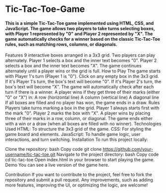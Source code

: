 # Tic-Tac-Toe-Game

<h4>This is a simple Tic-Tac-Toe game implemented using HTML, CSS, and JavaScript. The game allows two players to take turns selecting boxes, with Player 1 represented by "0" and Player 2 represented by "X". The game automatically checks for a winner based on the classic Tic-Tac-Toe rules, such as matching rows, columns, or diagonals.</h4>

Features
9 interactive boxes arranged in a 3x3 grid.
Two players can play alternately.
Player 1 selects a box and the inner text becomes "0".
Player 2 selects a box and the inner text becomes "X".
The game continues alternately until a player wins or the grid is full.
How to Play
The game starts with Player 1's turn (Player 1 is "0").
Click on any empty box in the 3x3 grid.
If it's Player 1's turn, the box's text will become "0".
If it's Player 2's turn, the box's text will become "X".
The game will automatically check after each turn if there is a winner.
A player wins if they get three of their marks (either "0" or "X") in:
A row (horizontal line)
A column (vertical line)
A diagonal line
If all boxes are filled and no player has won, the game ends in a draw.
Rules
Players take turns marking a box in the grid.
Player 1 always starts first with the mark "0".
Player 2 marks the box with "X".
A player wins by placing three of their marks in a row, column, or diagonal.
The game ends either with a win or a draw (when all boxes are filled with no winner).
Technologies Used
HTML: To structure the 3x3 grid of the game.
CSS: For styling the game board and elements.
JavaScript: To handle game logic, user interactions, and turn switching.
Installation
To run this project locally:

Clone the repository:
bash
Copy code
git clone https://github.com/your-username/tic-tac-toe.git
Navigate to the project directory:
bash
Copy code
cd tic-tac-toe
Open index.html in your browser to start playing the game.
Demo
You can see a live version of the game here.

Contribution
If you want to contribute to the project, feel free to fork the repository and submit a pull request. Any improvements, such as adding more features, improving the UI, or optimizing the logic, are welcome!

